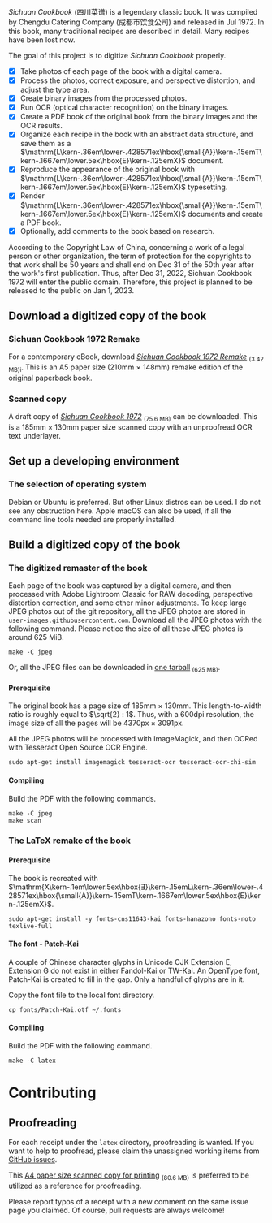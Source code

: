 <!--
BSD 3-Clause License

Copyright (c) 2023 Quux System and Technology. All rights reserved.

Redistribution and use in source and binary forms, with or without
modification, are permitted provided that the following conditions are met:

1. Redistributions of source code must retain the above copyright notice, this
   list of conditions and the following disclaimer.

2. Redistributions in binary form must reproduce the above copyright notice,
   this list of conditions and the following disclaimer in the documentation
   and/or other materials provided with the distribution.

3. Neither the name of the copyright holder nor the names of its
   contributors may be used to endorse or promote products derived from
   this software without specific prior written permission.

THIS SOFTWARE IS PROVIDED BY THE COPYRIGHT HOLDERS AND CONTRIBUTORS "AS IS"
AND ANY EXPRESS OR IMPLIED WARRANTIES, INCLUDING, BUT NOT LIMITED TO, THE
IMPLIED WARRANTIES OF MERCHANTABILITY AND FITNESS FOR A PARTICULAR PURPOSE ARE
DISCLAIMED. IN NO EVENT SHALL THE COPYRIGHT HOLDER OR CONTRIBUTORS BE LIABLE
FOR ANY DIRECT, INDIRECT, INCIDENTAL, SPECIAL, EXEMPLARY, OR CONSEQUENTIAL
DAMAGES (INCLUDING, BUT NOT LIMITED TO, PROCUREMENT OF SUBSTITUTE GOODS OR
SERVICES; LOSS OF USE, DATA, OR PROFITS; OR BUSINESS INTERRUPTION) HOWEVER
CAUSED AND ON ANY THEORY OF LIABILITY, WHETHER IN CONTRACT, STRICT LIABILITY,
OR TORT (INCLUDING NEGLIGENCE OR OTHERWISE) ARISING IN ANY WAY OUT OF THE USE
OF THIS SOFTWARE, EVEN IF ADVISED OF THE POSSIBILITY OF SUCH DAMAGE.
-->

*Sichuan Cookbook* (四川菜谱) is a legendary classic book. It was compiled by
Chengdu Catering Company (成都市饮食公司) and released in Jul 1972. In this
book, many traditional recipes are described in detail. Many recipes have been
lost now.

The goal of this project is to digitize *Sichuan Cookbook* properly.

* [x] Take photos of each page of the book with a digital camera.
* [x] Process the photos, correct exposure, and perspective distortion, and
      adjust the type area.
* [x] Create binary images from the processed photos.
* [x] Run OCR (optical character recognition) on the binary images.
* [x] Create a PDF book of the original book from the binary images and the
      OCR results.
* [x] Organize each recipe in the book with an abstract data structure, and
      save them as a $\mathrm{L\kern-.36em\lower-.428571ex\hbox{\small{A}}\kern-.15emT\kern-.1667em\lower.5ex\hbox{E}\kern-.125emX}$ document.
* [x] Reproduce the appearance of the original book with $\mathrm{L\kern-.36em\lower-.428571ex\hbox{\small{A}}\kern-.15emT\kern-.1667em\lower.5ex\hbox{E}\kern-.125emX}$ typesetting.
* [x] Render $\mathrm{L\kern-.36em\lower-.428571ex\hbox{\small{A}}\kern-.15emT\kern-.1667em\lower.5ex\hbox{E}\kern-.125emX}$ documents and create a PDF book.
* [x] Optionally, add comments to the book based on research.

According to the Copyright Law of China, concerning a work of a legal
person or other organization, the term of protection for the copyrights to
that work shall be 50 years and shall end on Dec 31 of the 50th year after the
work's first publication. Thus, after Dec 31, 2022, Sichuan Cookbook 1972 will
enter the public domain. Therefore, this project is planned to be released to
the public on Jan 1, 2023.

## Download a digitized copy of the book

### Sichuan Cookbook 1972 Remake

For a contemporary eBook, download *[Sichuan Cookbook 1972
Remake](https://github.com/neo954/sichuan-cookbook/releases/download/v0.9.0-beta/sichuan-cookbook.v0.9.0b.pdf)*
<sub>(3.42 MB)i</sub>. This is an A5 paper size (210mm $\times$ 148mm) remake
edition of the original paperback book.

### Scanned copy

A draft copy of *[Sichuan Cookbook
1972](https://github.com/neo954/sichuan-cookbook/releases/download/v0.0.3-pre-alpha/sichuan-cookbook-1972.pdf)*
<sub>(75.6 MB)</sub> can be downloaded. This is a 185mm $\times$ 130mm paper
size scanned copy with an unproofread OCR text underlayer.

## Set up a developing environment

### The selection of operating system

Debian or Ubuntu is preferred. But other Linux distros can be used. I do not
see any obstruction here. Apple macOS can also be used, if all the command
line tools needed are properly installed.

## Build a digitized copy of the book

### The digitized remaster of the book

Each page of the book was captured by a digital camera, and then processed with
Adobe Lightroom Classic for RAW decoding, perspective distortion correction,
and some other minor adjustments. To keep large JPEG photos out of
the git repository, all the JPEG photos are stored in
``user-images.githubusercontent.com``. Download all the JPEG photos with the
following command. Please notice the size of all these JPEG photos is around
625 MiB.
```
make -C jpeg
```

Or, all the JPEG files can be downloaded in [one
tarball](https://github.com/neo954/sichuan-cookbook/releases/download/v0.0.3-pre-alpha/sichuan-cookbook-1972.jpeg.tar)
<sub>(625 MB)</sub>.

#### Prerequisite

The original book has a page size of 185mm $\times$ 130mm. This
length-to-width ratio is roughly equal to $\sqrt{2} : 1$. Thus, with a 600dpi
resolution, the image size of all the pages will be 4370px $\times$ 3091px.

All the JPEG photos will be processed with ImageMagick, and then OCRed
with Tesseract Open Source OCR Engine.
```
sudo apt-get install imagemagick tesseract-ocr tesseract-ocr-chi-sim
```

#### Compiling

Build the PDF with the following commands.
```
make -C jpeg
make scan
```

### The LaTeX remake of the book

#### Prerequisite

The book is recreated with $\mathrm{X\kern-.1em\lower.5ex\hbox{Ǝ}\kern-.15emL\kern-.36em\lower-.428571ex\hbox{\small{A}}\kern-.15emT\kern-.1667em\lower.5ex\hbox{E}\kern-.125emX}$.
```
sudo apt-get install -y fonts-cns11643-kai fonts-hanazono fonts-noto texlive-full
```

#### The font - Patch-Kai

A couple of Chinese character glyphs in Unicode CJK Extension E, Extension G
do not exist in either Fandol-Kai or TW-Kai. An OpenType font, Patch-Kai is
created to fill in the gap. Only a handful of glyphs are in it.

Copy the font file to the local font directory.
```
cp fonts/Patch-Kai.otf ~/.fonts
```

#### Compiling

Build the PDF with the following command.
```
make -C latex
```
# Contributing

## Proofreading

For each receipt under the `latex` directory, proofreading is wanted. If you
want to help to proofread, please claim the unassigned working items from
[GitHub
issues](https://github.com/neo954/sichuan-cookbook/issues?q=is%3Aissue+is%3Aopen+Proofread+sort%3Acreated-asc+no%3Aassignee).

This [A4 paper size scanned copy for
printing](https://github.com/neo954/sichuan-cookbook/releases/download/v0.0.3-alpha/sichuan-cookbook-1972-proof-a4.pdf)
<sub>(80.6 MB)</sub> is preferred to be utilized as a reference for
proofreading.

Please report typos of a receipt with a new comment on the same issue page you
claimed. Of course, pull requests are always welcome!

[modeline1]: # ( vim: set filetype=markdown noautoindent nojoinspaces: )
[modeline2]: # ( vim: set fileencoding=utf-8 spell spelllang=en: )
[modeline3]: # ( vim: set textwidth=78 tabstop=4 shiftwidth=4 softtabstop=4: )
